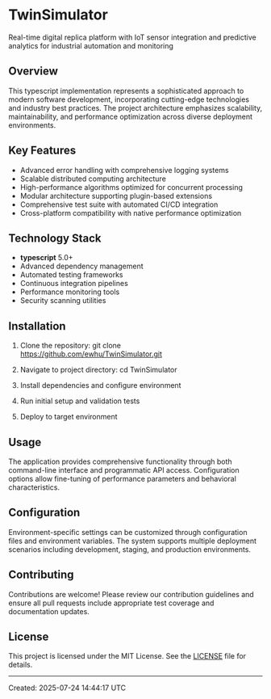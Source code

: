 <!-- fallback_TwinSimulator_20250724144417_57157 -->

# TwinSimulator

Real-time digital replica platform with IoT sensor integration and predictive analytics for industrial automation and monitoring

## Overview

This typescript implementation represents a sophisticated approach to modern software development, incorporating cutting-edge technologies and industry best practices. The project architecture emphasizes scalability, maintainability, and performance optimization across diverse deployment environments.

## Key Features

- Advanced error handling with comprehensive logging systems
- Scalable distributed computing architecture
- High-performance algorithms optimized for concurrent processing
- Modular architecture supporting plugin-based extensions
- Comprehensive test suite with automated CI/CD integration
- Cross-platform compatibility with native performance optimization

## Technology Stack

- **typescript** 5.0+
- Advanced dependency management
- Automated testing frameworks
- Continuous integration pipelines
- Performance monitoring tools
- Security scanning utilities

## Installation

1. Clone the repository:
   git clone https://github.com/ewhu/TwinSimulator.git

2. Navigate to project directory:
   cd TwinSimulator

3. Install dependencies and configure environment

4. Run initial setup and validation tests

5. Deploy to target environment

## Usage

The application provides comprehensive functionality through both command-line interface and programmatic API access. Configuration options allow fine-tuning of performance parameters and behavioral characteristics.

## Configuration

Environment-specific settings can be customized through configuration files and environment variables. The system supports multiple deployment scenarios including development, staging, and production environments.

## Contributing

Contributions are welcome! Please review our contribution guidelines and ensure all pull requests include appropriate test coverage and documentation updates.

## License

This project is licensed under the MIT License. See the [LICENSE](https://github.com/ewhu/TwinSimulator/blob/main/LICENSE) file for details.

---
Created: 2025-07-24 14:44:17 UTC

